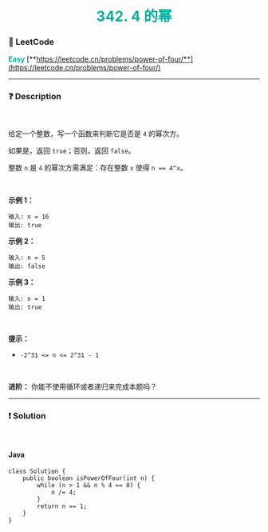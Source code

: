 <h1 style="text-align: center;"> <span style="color: #00AF9B;">342. 4 的幂</span> </h1>

### 🚀 LeetCode

<base target="_blank">

<span style="color: #00AF9B;">**Easy**</span> [**https://leetcode.cn/problems/power-of-four/**](https://leetcode.cn/problems/power-of-four/)

---

### ❓ Description

<br/>

给定一个整数，写一个函数来判断它是否是 `4` 的幂次方。

如果是，返回 `true`；否则，返回 `false`。

整数 `n` 是 `4` 的幂次方需满足：存在整数 `x` 使得 `n == 4^x`。

<br/>

**示例 1：**

```
输入: n = 16
输出: true
```

**示例 2：**

```
输入: n = 5
输出: false
```

**示例 3：**

```
输入: n = 1
输出: true
```

<br/>

**提示：**

* `-2^31 <= n <= 2^31 - 1`

<br/>

**进阶：** 你能不使用循环或者递归来完成本题吗？

---

### ❗ Solution

<br/>

#### Java

```
class Solution {
    public boolean isPowerOfFour(int n) {
        while (n > 1 && n % 4 == 0) {
            n /= 4;
        }
        return n == 1;
    }
}
```
